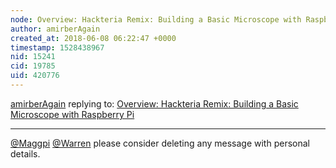 ```yaml
---
node: Overview: Hackteria Remix: Building a Basic Microscope with Raspberry Pi
author: amirberAgain
created_at: 2018-06-08 06:22:47 +0000
timestamp: 1528438967
nid: 15241
cid: 19785
uid: 420776
---
```




[amirberAgain](../profile/amirberAgain) replying to: [Overview: Hackteria Remix: Building a Basic Microscope with Raspberry Pi](../notes/partsandcrafts/11-26-2017/building-a-raspberry-pi-microscope)

----
[@Maggpi](/profile/Maggpi) [@Warren](/profile/Warren) please consider deleting any message with personal details. 